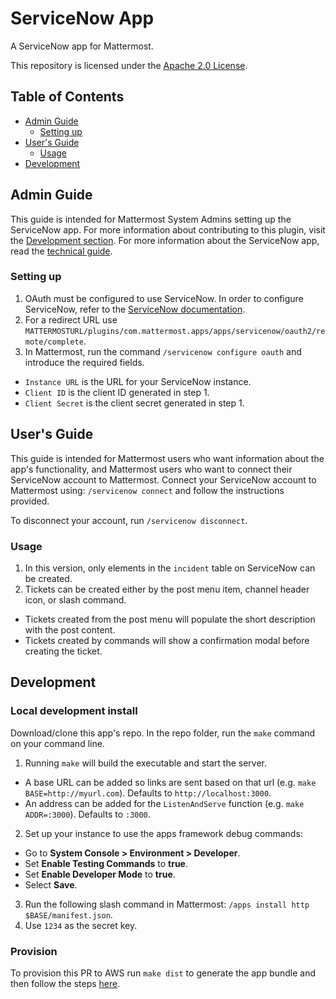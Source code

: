 # ServiceNow App

A ServiceNow app for Mattermost.

This repository is licensed under the [Apache 2.0 License](https://github.com/mattermost/mattermost-plugin-github/blob/master/LICENSE).

## Table of Contents

 - [Admin Guide](#admin-guide)
    - [Setting up](#setting-up)    
 - [User's Guide](#users-guide)
    - [Usage](#usage)    
 - [Development](#development)

## Admin Guide

This guide is intended for Mattermost System Admins setting up the ServiceNow app. For more information about contributing to this plugin, visit the [Development section](#development). For more information about the ServiceNow app, read the [technical guide](docs/technical_documentation.md).

### Setting up

1. OAuth must be configured to use ServiceNow. In order to configure ServiceNow, refer to the [ServiceNow documentation](https://docs.servicenow.com/bundle/paris-platform-administration/page/administer/security/task/t_CreateEndpointforExternalClients.html).
2. For a redirect URL use `MATTERMOSTURL/plugins/com.mattermost.apps/apps/servicenow/oauth2/remote/complete`.
3. In Mattermost, run the command `/servicenow configure oauth` and introduce the required fields.
  - `Instance URL` is the URL for your ServiceNow instance.
  - `Client ID` is the client ID generated in step 1.
  - `Client Secret` is the client secret generated in step 1.

## User's Guide

This guide is intended for Mattermost users who want information about the app's functionality, and Mattermost users who want to connect their ServiceNow account to Mattermost. Connect your ServiceNow account to Mattermost using: `/servicenow connect` and follow the instructions provided.

To disconnect your account, run `/servicenow disconnect`.

### Usage

1. In this version, only elements in the `incident` table on ServiceNow can be created.
2. Tickets can be created either by the post menu item, channel header icon, or slash command.
  - Tickets created from the post menu will populate the short description with the post content.
  - Tickets created by commands will show a confirmation modal before creating the ticket.

## Development

### Local development install

Download/clone this app's repo. In the repo folder, run the `make` command on your command line.

1. Running `make` will build the executable and start the server.
  - A base URL can be added so links are sent based on that url (e.g. `make BASE=http://myurl.com`). Defaults to `http://localhost:3000`.
  - An address can be added for the `ListenAndServe` function (e.g. `make ADDR=:3000`). Defaults to `:3000`.
2. Set up your instance to use the apps framework debug commands:
  - Go to **System Console > Environment > Developer**.
  - Set **Enable Testing Commands** to **true**.
  - Set **Enable Developer Mode** to **true**.
  - Select **Save**.
3. Run the following slash command in Mattermost: `/apps install http $BASE/manifest.json`.
4. Use `1234` as the secret key.

### Provision

To provision this PR to AWS run `make dist` to generate the app bundle and then follow the steps [here](https://github.com/mattermost/mattermost-plugin-apps#provisioning).
